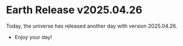 # Earth Release v2025.04.26
Today, the universe has released another day with version 2025.04.26.
- Enjoy your day!
